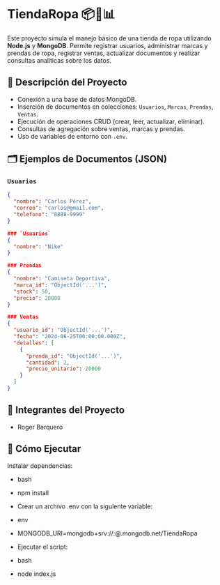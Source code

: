 # TiendaRopa 📦👕📊

Este proyecto simula el manejo básico de una tienda de ropa utilizando **Node.js** y **MongoDB**. Permite registrar usuarios, administrar marcas y prendas de ropa, registrar ventas, actualizar documentos y realizar consultas analíticas sobre los datos.

## 🧠 Descripción del Proyecto

- Conexión a una base de datos MongoDB.
- Inserción de documentos en colecciones: `Usuarios`, `Marcas`, `Prendas`, `Ventas`.
- Ejecución de operaciones CRUD (crear, leer, actualizar, eliminar).
- Consultas de agregación sobre ventas, marcas y prendas.
- Uso de variables de entorno con `.env`.

## 🗂️ Ejemplos de Documentos (JSON)

### `Usuarios`
```json
{
  "nombre": "Carlos Pérez",
  "correo": "carlos@gmail.com",
  "telefono": "8888-9999"
}

### `Usuarios`
{
  "nombre": "Nike"
}

### Prendas
{
  "nombre": "Camiseta Deportiva",
  "marca_id": "ObjectId('...')",
  "stock": 50,
  "precio": 20000
}

### Ventas
{
  "usuario_id": "ObjectId('...')",
  "fecha": "2024-06-25T00:00:00.000Z",
  "detalles": [
    {
      "prenda_id": "ObjectId('...')",
      "cantidad": 2,
      "precio_unitario": 20000
    }
  ]
}
```

## 👥 Integrantes del Proyecto

- Roger Barquero

## 🚀 Cómo Ejecutar

Instalar dependencias:
- bash
- npm install
- Crear un archivo .env con la siguiente variable:

- env
- MONGODB_URI=mongodb+srv://<usuario>:<password>@<cluster>.mongodb.net/TiendaRopa
- Ejecutar el script:

- bash
- node index.js
